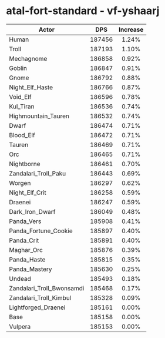 # atal-fort-standard - vf-yshaarj
| Actor | DPS | Increase |
|---|:---:|:---:|
|Human|187456|1.24%|
|Troll|187193|1.10%|
|Mechagnome|186858|0.92%|
|Goblin|186847|0.91%|
|Gnome|186792|0.88%|
|Night_Elf_Haste|186766|0.87%|
|Void_Elf|186596|0.78%|
|Kul_Tiran|186536|0.74%|
|Highmountain_Tauren|186532|0.74%|
|Dwarf|186474|0.71%|
|Blood_Elf|186472|0.71%|
|Tauren|186469|0.71%|
|Orc|186465|0.71%|
|Nightborne|186461|0.70%|
|Zandalari_Troll_Paku|186443|0.69%|
|Worgen|186297|0.62%|
|Night_Elf_Crit|186258|0.59%|
|Draenei|186247|0.59%|
|Dark_Iron_Dwarf|186049|0.48%|
|Panda_Vers|185908|0.41%|
|Panda_Fortune_Cookie|185897|0.40%|
|Panda_Crit|185891|0.40%|
|Maghar_Orc|185876|0.39%|
|Panda_Haste|185815|0.35%|
|Panda_Mastery|185630|0.25%|
|Undead|185493|0.18%|
|Zandalari_Troll_Bwonsamdi|185468|0.17%|
|Zandalari_Troll_Kimbul|185328|0.09%|
|Lightforged_Draenei|185161|0.00%|
|Base|185158|0.00%|
|Vulpera|185153|0.00%|
